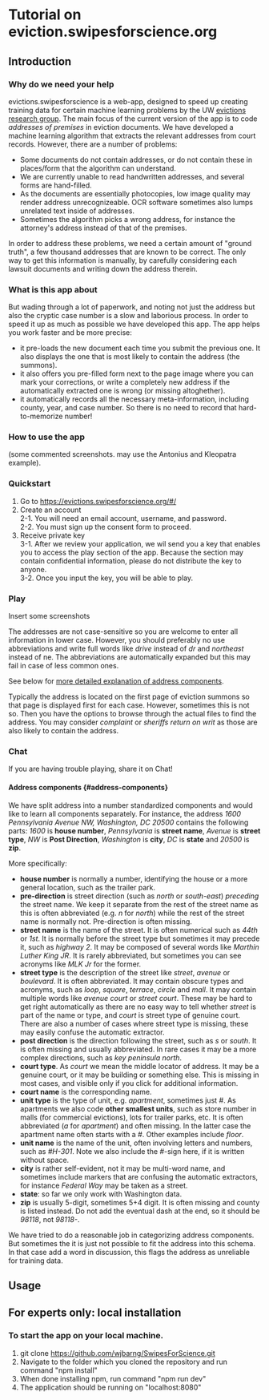# Tutorial on eviction.swipesforscience.org

## Introduction

### Why do we need your help

evictions.swipesforscience is a web-app, designed to speed up creating
training data for certain machine learning problems by the UW [evictions
research group](https://evictions.study).  The main focus of the
current version of the app is to code _addresses of premises_ in
eviction documents.  We have developed a machine learning algorithm
that extracts the relevant addresses from court records.  However,
there are a number of problems:

* Some documents do not contain addresses, or do not contain these in
  places/form that the algorithm can understand.
* We are currently unable to read handwritten addresses, and several
  forms are hand-filled.
* As the documents are essentially photocopies, low image quality may
  render address unrecognizeable.  OCR software sometimes also lumps
  unrelated text inside of addresses.
* Sometimes the algorithm picks a wrong address, for instance the
  attorney's address instead of that of the premises.

In order to address these problems, we need a certain amount of
"ground truth", a few thousand addresses that are known to be
correct.  The only way to get this information is manually, by
carefully considering each lawsuit documents and writing down the
address therein.


### What is this app about

But wading through a lot of paperwork, and noting not just the address
but also the cryptic case number is a slow and laborious process.  In
order to speed it up as much as possible we have developed this app.
The app helps you work faster and be more precise:

* it pre-loads the new document each time you submit the previous
  one.  It also displays the one that is most likely to contain the
  address (the summons).
* it also offers you pre-filled form next to the page image where you
  can mark your corrections, or write a completely new address if the
  automatically extracted one is wrong (or missing altoghether).
* it automatically records all the necessary meta-information,
  including county, year, and case number.  So there is no need to
  record that hard-to-memorize number!


### How to use the app

(some commented screenshots.  may use the Antonius and Kleopatra
example).

### Quickstart

1. Go to https://evictions.swipesforscience.org/#/
2. Create an account
<br />2-1. You will need an email account, username, and password.
<br />2-2. You must sign up the consent form to proceed.
3. Receive private key
<br />3-1. After we review your application, we wil send you a key that enables you to access the play section of the app. Because the section may contain confidential information, please do not distribute the key to anyone.
<br />3-2. Once you input the key, you will be able to play.

### Play

Insert some screenshots

The addresses are not case-sensitive so you are welcome to enter all
information in lower case.  However, you should preferably no use
abbreviations and write full words like _drive_ instead of _dr_ and
_northeast_ instead of ne.  The abbreviations are automatically
expanded but this may fail in case of less common ones.

See below for
[more detailed explanation of address components](#address-components).

Typically the address is located on the first page of eviction
summons so that page is displayed first for each case.  However,
sometimes this is not so.  Then you have the
options to browse through the actual files to find the address.  You
may consider _complaint_ or _sheriffs return on writ_ as those are
also likely to contain the address.


### Chat

If you are having trouble playing, share it on Chat!

<screenshot of chat button>
<screenshot of chat main page>
<screenshot of chat question uploaded>


#### Address components {#address-components}

We have split address into a number standardized components and would
like to learn all components separately.  For instance, the address
_1600 Pennsylvania Avenue NW, Washington, DC 20500_ contains the
following parts: _1600_ is **house number**, _Pennsylvania_ is
**street name**, _Avenue_ is **street type**, _NW_ is **Post
Direction**, _Washington_ is **city**, _DC_ is **state** and _20500_
is **zip**.

More specifically:

* **house number** is normally a number, identifying the house or a
  more general location, such as the trailer park.
* **pre-direction** is street direction (such as _north_ or _south-east_)
  _preceding_ the street name.  We keep it separate from the rest of
  the street name as this is often abbreviated (e.g. _n_ for _north_)
  while the rest of the street name is normally not.  Pre-direction is
  often missing.
* **street name** is the name of the street.  It is often numerical
  such as _44th_ or _1st_.  It is normally before the street type but
  sometimes it may precede it, such as _highway 2_.  It may be
  composed of several words like _Marthin Luther King JR_.  It is
  rarely abbreviated, but sometimes you can see acronyms like _MLK Jr_
  for the former.
* **street type** is the description of the street like _street_,
  _avenue_ or _boulevard_.  It is often abbreviated.  It may contain
  obscure types and acronyms, such as _loop_, _square_, _terrace_,
  _circle_ and _mall_.  It may contain multiple words like _avenue court_ or
  _street court_.  These may be hard to get right automatically as
  there are no easy way to tell whether _street_ is part of the name
  or type, and _court_ is street type of genuine court.  There are
  also a number of cases where street type is missing, these may
  easily confuse the automatic extractor.
* **post direction** is the direction following the street, such as
  _s_ or _south_.  It is often missing and usually abbreviated.  In
  rare cases it may be a more complex directions, such as _key
  peninsula north_.
* **court type**.  As _court_ we mean the middle locator of address.
  It may be a genuine court, or it may be building or something else.
  This is missing in most cases, and visible only if you click for
  additional information.
* **court name** is the corresponding name.
* **unit type** is the type of unit, e.g. _apartment_, sometimes just
  _#_.  As apartments we also code **other smallest units**, such as
  store number in malls (for commercial evictions), lots for trailer
  parks, etc.  It is often abbreviated (_a_ for _apartment_) and often
  missing.  In the latter case the apartment name often starts with a
  _#_.  Other examples include _floor_.
* **unit name** is the name of the unit, often involving letters and
  numbers, such as _#H-301_.  Note we also include the _#_-sign here,
  if it is written without space.
* **city** is rather self-evident, not it may be multi-word name, and
  sometimes include markers that are confusing the automatic
  extractors, for instance _Federal Way_ may be taken as a street.
* **state**: so far we only work with Washington data.
* **zip** is usually 5-digit, sometimes 5+4 digit.  It is often
  missing and county is listed instead.  Do not add the eventual
  dash at the end, so it should be _98118_, not _98118-_.

We have tried to do a reasonable job in categorizing address
components.  But sometimes the it is just not possible to fit the
address into this schema.  In that case add a word in discussion, this
flags the address as unreliable for training data.


## Usage


## For experts only: local installation

### To start the app on your local machine.

1. git clone https://github.com/wjbarng/SwipesForScience.git
2. Navigate to the folder which you cloned the repository and run command "npm install"
3. When done installing npm, run command "npm run dev"
4. The application should be running on "localhost:8080"
